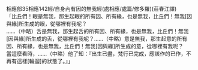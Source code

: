 相應部35相應142經/自身內有因的無我經(處相應/處篇/修多羅)(莊春江譯)  
「比丘們！眼是無我，那生起眼的所有因、所有緣，也是無我，比丘們！無我[因與緣]所生成的眼，從哪裡有我呢？  
……（中略）舌是無我，那生起舌的所有因、所有緣，也是無我，比丘們！無我[因與緣]所生成的舌，從哪裡有我呢？……（中略）意是無我，那生起意的所有因、所有緣，也是無我，比丘們！無我[因與緣]所生成的意，從哪裡有我呢？  
當這麼看時，……（中略）他了知：『出生已盡，梵行已完成，應該作的已作，不再有這樣[輪迴]的狀態了。』」  
  
  

